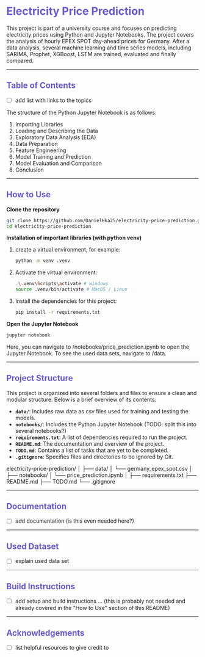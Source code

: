 # <font color="SlateBlue">Electricity Price Prediction</font>

This project is part of a university course and focuses on predicting electricity prices using Python and Jupyter Notebooks. The project covers the analysis of hourly EPEX SPOT day-ahead prices for Germany. After a data analysis, several machine learning and time series models, including SARIMA, Prophet, XGBoost, LSTM are trained, evaluated and finally compared.

---

## <font color="SlateBlue">Table of Contents</font>

- [ ] add list with links to the topics

The structure of the Python Jupyter Notebook is as follows:

1. Importing Libraries
2. Loading and Describing the Data
3. Exploratory Data Analysis (EDA)
4. Data Preparation
5. Feature Engineering
6. Model Training and Prediction
7. Model Evaluation and Comparison
8. Conclusion

---

## <font color="SlateBlue">How to Use</font>


<b>Clone the repository</b>
  ```bash
  git clone https://github.com/DanielHka25/electricity-price-prediction.git
  cd electricity-price-prediction
  ```
<b>Installation of important libraries (with python venv)</b>
1) create a virtual environment, for example:
    ```bash
    python -m venv .venv 
    ```
2) Activate the virtual environment:
    ```bash
    .\.venv\Scripts\activate # windows
    source .venv/bin/activate # MacOS / Linux 
    ```
3) Install the dependencies for this project:
    ```bash
    pip install -r requirements.txt
    ```
<b>Open the Jupyter Notebook</b>
```bash
jupyter notebook
```
Here, you can navigate to /notebooks/price_prediction.ipynb to open the Jupyter Notebook. To see the used data sets, navigate to /data. 

---

## <font color="SlateBlue">Project Structure</font>

This project is organized into several folders and files to ensure a clean and modular structure. Below is a brief overview of its contents:

- **`data/`**: Includes raw data as csv files used for training and testing the models.
- **`notebooks/`**: Includes the Python Jupyter Notebook (TODO: split this into several notebooks?)
- **`requirements.txt`**: A list of dependencies required to run the project.
- **`README.md`**: The documentation and overview of the project.
- **`TODO.md`**: Contains a list of tasks that are yet to be completed.
- **`.gitignore`**: Specifies files and directories to be ignored by Git.

electricity-price-prediction/
│
├── data/
│   └── germany_epex_spot.csv
│
├── notebooks/
│   └── price_prediction.ipynb
│
├── requirements.txt
├── README.md
├── TODO.md
└── .gitignore

---

## <font color="SlateBlue">Documentation</font>

- [ ] add documentation (is this even needed here?)

---

## <font color="SlateBlue">Used Dataset</font>

- [ ] explain used data set

---

## <font color="SlateBlue">Build Instructions</font>

- [ ] add setup and build instructions ... (this is probably not needed and already covered in the "How to Use" section of this README)

---

## <font color="SlateBlue">Acknowledgements</font>

- [ ] list helpful resources to give credit to
